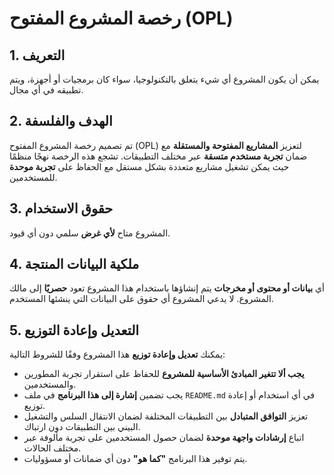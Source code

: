 # رخصة المشروع المفتوح (OPL)

## 1. التعريف  
يمكن أن يكون المشروع أي شيء يتعلق بالتكنولوجيا، سواء كان برمجيات أو أجهزة، ويتم تطبيقه في أي مجال.  

## 2. الهدف والفلسفة  
تم تصميم رخصة المشروع المفتوح (OPL) لتعزيز **المشاريع المفتوحة والمستقلة** مع ضمان **تجربة مستخدم متسقة** عبر مختلف التطبيقات. تشجع هذه الرخصة نهجًا منظمًا حيث يمكن تشغيل مشاريع متعددة بشكل مستقل مع الحفاظ على **تجربة موحدة** للمستخدمين.  

## 3. حقوق الاستخدام  
المشروع متاح **لأي غرض** سلمي دون أي قيود.  

## 4. ملكية البيانات المنتجة  
أي **بيانات أو محتوى أو مخرجات** يتم إنشاؤها باستخدام هذا المشروع تعود **حصريًا** إلى مالك المشروع. لا يدعي المشروع أي حقوق على البيانات التي ينشئها المستخدم.  

## 5. التعديل وإعادة التوزيع  
يمكنك **تعديل وإعادة توزيع** هذا المشروع وفقًا للشروط التالية:  
- **يجب ألا تتغير المبادئ الأساسية للمشروع** للحفاظ على استقرار تجربة المطورين والمستخدمين.  
- يجب تضمين **إشارة إلى هذا البرنامج** في ملف `README.md` في أي استخدام أو إعادة توزيع.  
- تعزيز **التوافق المتبادل** بين التطبيقات المختلفة لضمان الانتقال السلس والتشغيل البيني بين التطبيقات دون ارتباك.  
- اتباع **إرشادات واجهة موحدة** لضمان حصول المستخدمين على تجربة مألوفة عبر مختلف الحالات.  
- يتم توفير هذا البرنامج **"كما هو"** دون أي ضمانات أو مسؤوليات.
